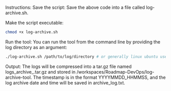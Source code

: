 Instructions:
Save the script: Save the above code into a file called log-archive.sh.

Make the script executable:
```bash
chmod +x log-archive.sh
```
Run the tool: You can run the tool from the command line by providing the log directory as an argument:
```bash
./log-archive.sh /path/to/log/directory # or generally linux ubuntu uses /var/log/
```
Output: The logs will be compressed into a tar.gz file named logs_archive_<timestamp>.tar.gz and stored in /workspaces/Roadmap-DevOps/log-archive-tool.
The timestamp is in the format YYYYMMDD_HHMMSS, and the log archive date and time will be saved in archive_log.txt.